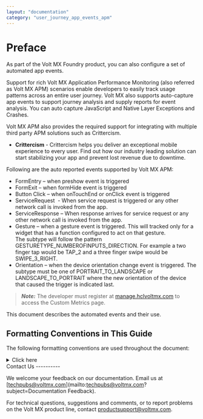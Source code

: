```yaml
---
layout: "documentation"
category: "user_journey_app_events_apm"
---
```

                            

Preface
=======

As part of the Volt MX Foundry product, you can also configure a set of automated app events.

Support for rich Volt MX Application Performance Monitoring (also referred as Volt MX APM) scenarios enable developers to easily track usage patterns across an entire user journey. Volt MX also supports auto-capture app events to support journey analysis and supply reports for event analysis. You can auto capture JavaScript and Native Layer Exceptions and Crashes.

Volt MX  APM also provides the required support for integrating with multiple third party APM solutions such as Crittercism.

*   **Crittercism** - Crittercism helps you deliver an exceptional mobile experience to every user. Find out how our industry leading solution can start stabilizing your app and prevent lost revenue due to downtime.

Following are the auto reported events supported by Volt MX APM:

*   FormEntry – when preshow event is triggered
*   FormExit – when formHide event is triggered
*   Button Click – when onTouchEnd or onClick event is triggered
*   ServiceRequest  - When service request is triggered or any other network call is invoked from the app.
*   ServiceResponse – When response arrives for service request or any other network call is invoked from the app.
*   Gesture – when a gesture event is triggered. This will tracked only for a widget that has a function configured to act on that gesture.  
    The subtype will follow the pattern GESTURETYPE\_NUMBEROFINPUTS\_DIRECTION. For example a two finger tap would be TAP\_2 and a three finger swipe would be SWIPE\_3\_RIGHT.
*   Orientation – when the device orientation change event is triggered. The subtype must be one of PORTRAIT\_TO\_LANDSCAPE or LANDSCAPE\_TO\_PORTRAIT where the new orientation of the device that caused the trigger is indicated last.

> **_Note:_** The developer must register at [manage.hclvoltmx.com](https://manage.hclvoltmx.com/) to access the Custom Metrics page.

This document describes the automated events and their use.

Formatting Conventions in This Guide
------------------------------------

The following formatting conventions are used throughout the document:


<details close markdown="block"><summary>Click here</summary>

  
| Convention | Explanation |
| --- | --- |
| Monospace | User input text, system prompts, and responses File path Commands Program code File names |
| _Italic_ | Emphasis Names of books and documents New terminology |
| **Bold** | Windows Menus Buttons Icons Fields Tabs |
| [URL](http://a/) | Active link to a URL |
| > **_Note:_**   | Provides helpful hints or additional information |
| > **_Important:_**   | Highlights actions or information that might cause problems to systems or data |

</details>
Contact Us
----------

We welcome your feedback on our documentation. Email us at [techpubs@voltmx.com](mailto:techpubs@voltmx.com?subject=Documentation Feedback).

For technical questions, suggestions and comments, or to report problems on the Volt MX product line, contact [productsupport@voltmx.com](mailto:productsupport@voltmx.com).

